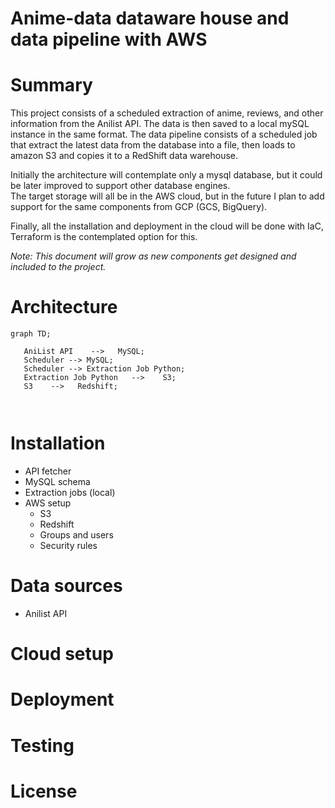 # Anime-data dataware house and data pipeline with AWS

# Summary

This project consists of a scheduled extraction of anime, reviews, and other information from the Anilist API. The data is then saved to a local mySQL instance in the same format.
The data pipeline consists of a scheduled job that extract the latest data from the database into a file, then loads to amazon S3 and copies it to a RedShift data warehouse.

Initially the architecture will contemplate only a mysql database, but it could be later improved to support other database engines.   
The target storage will all be in the AWS cloud, but in the future I plan to add support for the same components from GCP (GCS, BigQuery).

Finally, all the installation and deployment in the cloud will be done with IaC, Terraform is the contemplated option for this.

*Note: This document will grow as new components get designed and included to the project.*


# Architecture

```mermaid
graph TD;
   
   AniList API    -->   MySQL;
   Scheduler --> MySQL;
   Scheduler --> Extraction Job Python;
   Extraction Job Python   -->    S3;
   S3    -->   Redshift;
                                                                          
   
```



# Installation
- API fetcher
- MySQL schema
- Extraction jobs (local)
- AWS setup
    - S3
    - Redshift
    - Groups and users
    - Security rules

# Data sources
- Anilist API

# Cloud setup


# Deployment


# Testing


# License